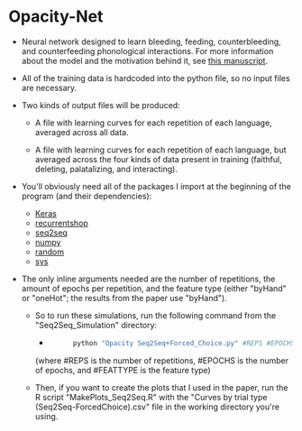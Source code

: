 # Opacity-Net

* Neural network designed to learn bleeding, feeding, counterbleeding, and counterfeeding phonological interactions. For more information about the model and the motivation behind it, see [this manuscript](https://people.umass.edu/bprickett/Downloads/Opacity-Manuscript-Prickett2018.pdf).

* All of the training data is hardcoded into the python file, so no input files are necessary.

* Two kinds of output files will be produced: 

  * A file with learning curves for each repetition of each language, averaged across all data.

  * A file with learning curves for each repetition of each language, but averaged across the four kinds of data present in training (faithful, deleting, palatalizing, and interacting).

* You'll obviously need all of the packages I import at the beginning of the program (and their dependencies):

  * [Keras](https://keras.io/)
  * [recurrentshop](https://github.com/farizrahman4u/recurrentshop)
  * [seq2seq](https://github.com/farizrahman4u/seq2seq)
  * [numpy](http://www.numpy.org/)
  * [random](https://docs.python.org/2/library/random.html)
  * [sys](https://docs.python.org/2/library/sys.html)

* The only inline arguments needed are the number of repetitions, the amount of epochs per repetition, and the feature type (either "byHand" or "oneHot"; the results from the paper use "byHand").

  * So to run these simulations, run the following command from the "Seq2Seq_Simulation" directory:

    * ```bash
            python "Opacity Seq2Seq+Forced_Choice.py" #REPS #EPOCHS #FEATTYPE ```
    (where #REPS is the number of repetitions, #EPOCHS is the number of epochs, and #FEATTYPE is the feature type)

  * Then, if you want to create the plots that I used in the paper, run the R script "MakePlots_Seq2Seq.R" with the "Curves by trial type (Seq2Seq-ForcedChoice).csv" file in the working directory you're using.